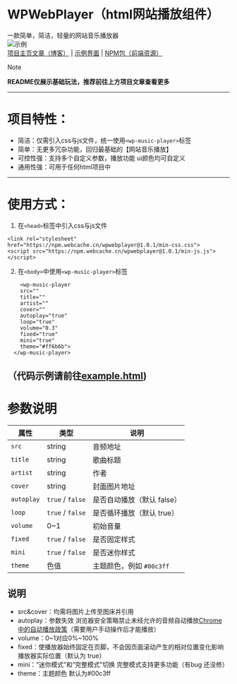 # WPWebPlayer（html网站播放组件）  
一款简单，简洁，轻量的网站音乐播放器  
![示例](https://imgbed.yunsen2025.top/file/1752422083916.png)  
[项目主页文章（博客）](https://www.yunsen2025.top/023-wpmusicplayer) | [示例界面](https://wpwebplayer.112601.xyz/) | [NPM包（前端资源）](https://www.jsdelivr.com/package/npm/wpwebplayer?tab=files)
> [!NOTE]
>
> **README仅展示基础玩法，推荐前往上方项目文章查看更多**
---
# 项目特性：
- 简洁：仅需引入css与js文件，统一使用`<wp-music-player>`标签
- 简单：无更多冗杂功能，回归最基础的【网站音乐播放】
- 可控性强：支持多个自定义参数，播放功能 ui颜色均可自定义
- 通用性强：可用于任何html项目中
---  
# 使用方式：  
1. 在`<head>`标签中引入css与js文件  
```
<link rel="stylesheet" href="https://npm.webcache.cn/wpwebplayer@1.0.1/min-css.css">     
<script src="https://npm.webcache.cn/wpwebplayer@1.0.1/min-js.js"></script>
```
2. 在`<body>`中使用`<wp-music-player>`标签  
```
    <wp-music-player 
    src="" 
    title="" 
    artist=""
    cover=""
    autoplay="true"
    loop="true"
    volume="0.3"
    fixed="true"
    mini="true"
    theme="#ff6b6b">
  </wp-music-player>
```
（代码示例请前往[example.html](https://github.com/yunsen2025/WPwebplayer/blob/main/example.html))
---
# 参数说明
| 属性         | 类型                   | 说明                |
| ---------- | -------------------- | ----------------- |
| `src`      | string               | 音频地址              |
| `title`    | string               | 歌曲标题              |
| `artist`   | string               | 作者           |
| `cover`    | string               | 封面图片地址            |
| `autoplay` | `true` / `false` | 是否自动播放（默认 false）  |
| `loop`     | `true` / `false` | 是否循环播放（默认 true）   |
| `volume`   | 0\~1                 | 初始音量              |
| `fixed`    | `true` / `false` | 是否固定样式            |
| `mini`     | `true` / `false` | 是否迷你样式            |
| `theme`    | 色值                   | 主题颜色，例如 `#00c3ff` |
## 说明
- src&cover：均需将图片上传至图床并引用
- autoplay：参数失效 浏览器安全策略禁止未经允许的音频自动播放[Chrome 中的自动播放政策](https://developer.chrome.com/blog/autoplay?hl=zh-cn)（需要用户手动操作后才能播放）
- volume：0~1对应0%~100%
- fixed：使播放器始终固定在页脚，不会因页面滚动产生的相对位置变化影响播放器实际位置（默认为 true）
- mini：“迷你模式”和“完整模式”切换 完整模式支持更多功能（有bug 还没修）
- theme：主题颜色 默认为#00c3ff

